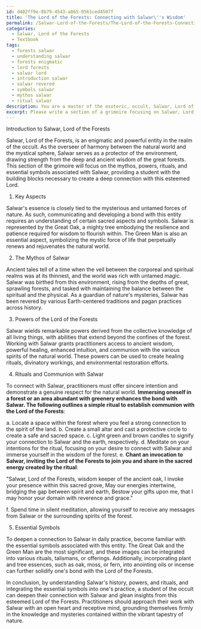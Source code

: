 ```yaml
---
id: d402ff9e-8b79-4543-a865-0561ced4507f
title: 'The Lord of the Forests: Connecting with Salwar\''s Wisdom'
permalink: /Salwar-Lord-of-the-Forests/The-Lord-of-the-Forests-Connecting-with-Salwars-Wisdom/
categories:
  - Salwar, Lord of the Forests
  - Textbook
tags:
  - forests salwar
  - understanding salwar
  - forests enigmatic
  - lord forests
  - salwar lord
  - introduction salwar
  - salwar revered
  - symbols salwar
  - mythos salwar
  - ritual salwar
description: You are a master of the esoteric, occult, Salwar, Lord of the Forests and education, you have written many textbooks on the subject in ways that provide students with rich and deep understanding of the subject. You are being asked to write textbook-like sections on a topic and you do it with full context, explainability, and reliability in accuracy to the true facts of the topic at hand, in a textbook style that a student would easily be able to learn from, in a rich, engaging, and contextual way. Always include relevant context (such as formulas and history), related concepts, and in a way that someone can gain deep insights from.
excerpt: Please write a section of a grimoire focusing on Salwar, Lord of the Forests, detailing key aspects, mythos, powers, and rituals associated with this entity. Include information on Salwar's history, means of communication or communion, and essential symbols or signs that practitioners should be aware of while working within the domain of this Lord of the Forests. The text should provide a student with rich knowledge and understanding for deepening their connection to Salwar and their practice of the occult.
---
```

Introduction to Salwar, Lord of the Forests

Salwar, Lord of the Forests, is an enigmatic and powerful entity in the realm of the occult. As the overseer of harmony between the natural world and the mystical sphere, Salwar serves as a protector of the environment, drawing strength from the deep and ancient wisdom of the great forests. This section of the grimoire will focus on the mythos, powers, rituals, and essential symbols associated with Salwar, providing a student with the building blocks necessary to create a deep connection with this esteemed Lord.

1. Key Aspects

Salwar's essence is closely tied to the mysterious and untamed forces of nature. As such, communicating and developing a bond with this entity requires an understanding of certain sacred aspects and symbols. Salwar is represented by the Great Oak, a mighty tree embodying the resilience and patience required for wisdom to flourish within. The Green Man is also an essential aspect, symbolizing the mystic force of life that perpetually renews and rejuvenates the natural world.

2. The Mythos of Salwar

Ancient tales tell of a time when the veil between the corporeal and spiritual realms was at its thinnest, and the world was rich with untamed magic. Salwar was birthed from this environment, rising from the depths of great, sprawling forests, and tasked with maintaining the balance between the spiritual and the physical. As a guardian of nature's mysteries, Salwar has been revered by various Earth-centered traditions and pagan practices across history.

3. Powers of the Lord of the Forests

Salwar wields remarkable powers derived from the collective knowledge of all living things, with abilities that extend beyond the confines of the forest. Working with Salwar grants practitioners access to ancient wisdom, powerful healing, enhanced intuition, and communion with the various spirits of the natural world. These powers can be used to create healing rituals, divinatory workings, and environmental restoration efforts.

4. Rituals and Communion with Salwar

To connect with Salwar, practitioners must offer sincere intention and demonstrate a genuine respect for the natural world. **Immersing oneself in a forest or an area abundant with greenery enhances the bond with Salwar. The following outlines a simple ritual to establish communion with the Lord of the Forests**:

a. Locate a space within the forest where you feel a strong connection to the spirit of the land.
b. Create a small altar and cast a protective circle to create a safe and sacred space.
c. Light green and brown candles to signify your connection to Salwar and the earth, respectively.
d. Meditate on your intentions for the ritual, focusing on your desire to connect with Salwar and immerse yourself in the wisdom of the forest.
e. **Chant an invocation to Salwar, inviting the Lord of the Forests to join you and share in the sacred energy created by the ritual**:

"Salwar, Lord of the Forests, wisdom keeper of the ancient oak,
I invoke your presence within this sacred grove,
May our energies intertwine, bridging the gap between spirit and earth,
Bestow your gifts upon me, that I may honor your domain with reverence and grace."

f. Spend time in silent meditation, allowing yourself to receive any messages from Salwar or the surrounding spirits of the forest.

5. Essential Symbols

To deepen a connection to Salwar in daily practice, become familiar with the essential symbols associated with this entity. The Great Oak and the Green Man are the most significant, and these images can be integrated into various rituals, talismans, or offerings. Additionally, incorporating plant and tree essences, such as oak, moss, or fern, into anointing oils or incense can further solidify one's bond with the Lord of the Forests.

In conclusion, by understanding Salwar's history, powers, and rituals, and integrating the essential symbols into one's practice, a student of the occult can deepen their connection with Salwar and glean insights from this esteemed Lord of the Forests. Practitioners should approach their work with Salwar with an open heart and receptive mind, grounding themselves firmly in the knowledge and mysteries contained within the vibrant tapestry of nature.
